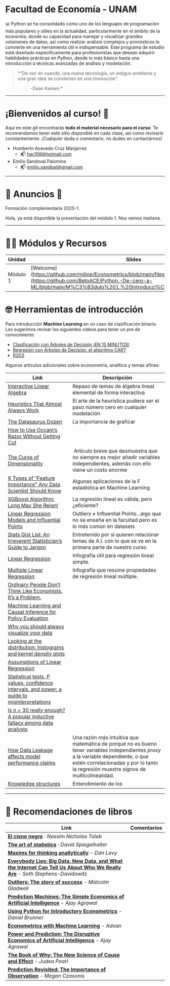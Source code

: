 # Facultad de Economía - UNAM

 :bar_chart: Python se ha consolidado como uno de los lenguajes de programación más populares y útiles en la actualidad, particularmente en el ámbito de la economía, donde su capacidad para manejar y visualizar grandes volúmenes de datos, así como realizar análisis complejos y pronósticos lo convierte en una herramienta útil e indispensable. Este programa de estudio está diseñado específicamente para profesionistas que desean adquirir habilidades prácticas en Python, desde lo más básico hasta una introducción a técnicas avanzadas de análisis y modelación.



> *“De vez en cuando, una nueva tecnología, un antiguo problema y una gran idea se convierten en una innovación”.
> > -Dean Kamen.*  


* **
# ¡Bienvenidos al curso! 👋

Aquí en este git encontrarás **todo el material necesario para el curso**. Te recomendamos tener este sitio disponible en cada clase, así como revisarlo constantemente. ¡Cualquier duda o comentario, no dudes en contactárnos!

* Humberto Acevedo Cruz Manjarrez 
  * 📬 [hac106@hotmail.com](mailto:hac106@hotmail.com)
* Emilio Sandoval Palomino
  * 📬 [emilio.sandpal@gmail.com](mailto:emilio.sandpal@gmail.com)



* **
# 🚨 Anuncios 🚨

Formación complementaria 2025-1.

Hola, ya está disponible la presentación del módulo 1. Nos vemos mañana.








* **

# 👨‍🏫 Módulos y Recursos

| Unidad | Slides | Código | Recursos | Data |
|--------|--------|--------|----------------------|----|
| Módulo 1 | [Welcome](https://github.com/milioe/Econometrics/blob/main/files/Slides/Welcome.pdf](https://github.com/BetoACE/Python.-De-cero-a-ML/blob/main/M%C3%B3dulo%201.%20Introducci%C3%B3n%20a%20Python.pdf) | | [`Syllabus`](https://drive.google.com/file/d/1AhpxTrBeB9X5f3uYQVfenPyDqvfeiQhM/view?usp=sharing) · 
<!---
[`Cuestionario general`]() · [`Whimsical del curso`](https://whimsical.com/econometrics-i-U3gpSBnYKG1UqAS6Fbi7nB)|  | 
| Regresión lineal| [Workshop 1](https://github.com/milioe/Econometrics/blob/main/files/Slides/Workshop1%20Linear%20Regression.pdf) | [`Intro a LaTeX`]() · [`Intro a Python`](https://colab.research.google.com/drive/1b57SV3m-gevwQ0xFFhyvgqRUuHDKawZY?usp=sharing) · [`Regresión lineal artesanal`](https://colab.research.google.com/drive/1FTRCVah2VgV0z2ypdm7UbWPuZjRomoYx?usp=sharing) | [`Paper: How to read a paper`](https://github.com/milioe/Econometrics/blob/main/files/Papers/HowtoReadPaper.pdf) · [`Paper: Regresión lineal y probeza`](https://github.com/milioe/Econometrics/blob/main/files/Papers/Regresio%CC%81n%20lineal%20y%20pobreza.pdf) · [`Brilliant`]() · [`Viendo la teoría`](https://seeing-theory.brown.edu/es.html#firstPage) · [`Setosa.io`](https://setosa.io/ev/) · [`Spurious Correlations`](https://www.tylervigen.com/spurious-correlations) · [`Kaggle`](https://www.kaggle.com/) · [`Ejemplo de reporte`](https://github.com/milioe/Econometrics/blob/main/files/Papers/Econo1.%20Formato%20de%20reporte%20individual.pdf) · [`p.value in excel`](https://docs.google.com/spreadsheets/d/16lGRAiaZJhh1K6dqN19_urPETs8sEHVd/edit?usp=sharing&ouid=109293680949375961319&rtpof=true&sd=true) | [`Ceosal`](https://econometricsunam.blob.core.windows.net/20251/STATADATASETS/CEOSAL2.DTA) · [`Sleep75`](https://econometricsunam.blob.core.windows.net/20251/STATADATASETS/SLEEP75.DTA)
| Forma Funcional  | [Workshop 2](https://github.com/milioe/Econometrics/blob/main/files/Slides/Workshop2%20Functional%20Form.pdf) · [LaTeX](https://github.com/milioe/Econometrics/blob/main/files/Slides/Intro%20a%20LaTeX.pdf) | | [`Paper: Selecting Functional Form in Production Function Analysis`](https://github.com/milioe/Econometrics/blob/main/files/Papers/Selecting%20Functional%20Form%20in%20Production%20Function%20Analysi.pdf) · [`Assignment 1`](https://github.com/milioe/Econometrics/blob/main/files/Otros/Assignment_FF.pdf) · [`Ejemplo LaTeX`](https://es.overleaf.com/read/gkshcxvxtzqm) | [`Mus08`](https://econometricsunam.blob.core.windows.net/20251/STATADATASETS/mus08psidextract.dta) · [`Auto`](https://econometricsunam.blob.core.windows.net/20251/STATADATASETS/auto.dta) |
| Multicolinealidad | [Workshop 3](https://github.com/milioe/Econometrics/blob/main/files/Slides/Workshop3%20BLUEMulticollinearity.pdf) | | [`Matriz Portugal`](https://github.com/milioe/Econometrics/blob/main/files/Otros/multi.md) | [`Nomulti`](https://econometricsunam.blob.core.windows.net/20251/STATADATASETS/nomulti.dta) · [`Presion`](https://econometricsunam.blob.core.windows.net/20251/STATADATASETS/presion.dta) · [`Elemapi`](https://econometricsunam.blob.core.windows.net/20251/STATADATASETS/elemapi2.dta) |

-->


# 🤓 Herramientas de introducción

Para introducción **Machine Learning** en un caso de clasificación binaria. Les sugerimos revisar los siguientes videos para tener un pre de conocimiento:
* [Clasificación con Árboles de Decisión ¡EN 15 MINUTOS!](https://youtu.be/kqaLlte6P6o)
* [Regresión con Árboles de Decisión: el algoritmo CART](https://youtu.be/2Miw4bjzSF0)
* [R2D3](http://www.r2d3.us/visual-intro-to-machine-learning-part-1/)


Algunos artículos adicionales sobre econometría, analítica y temas afines:

| Link | Descripción |
--- | --- | 
[Interactive Linear Algebra](https://textbooks.math.gatech.edu/ila/index2.html) | Repaso de temas de álgebra lineal elemental de forma interactiva 
[Heuristics That Almost Always Work](https://astralcodexten.substack.com/p/heuristics-that-almost-always-work?fbclid=IwAR2TfPVUSPfQ6NprLyOz_jBaUKT2El-p7xAv0bZswD_sbGnSS5ewT7Z3YoY&r=c1qut) | El arte de la heurística pudiera ser el paso número cero en cualquier modelación
[The Datasaurus Dozen](https://blog.revolutionanalytics.com/2017/05/the-datasaurus-dozen.html) | La importancia de graficar|
[How to Use Occam’s Razor Without Getting Cut](https://fs.blog/occams-razor/) | |
[The Curse of Dimensionality](https://typefully.com/svpino/the-curse-of-dimensionality-P9lhOqD) | Artículo breve que desmuestra que no siempre es mejor añadir variables independientes, además con ello viene un costo enorme|
[6 Types of “Feature Importance” Any Data Scientist Should Know](https://towardsdatascience.com/6-types-of-feature-importance-any-data-scientist-should-master-1bfd566f21c9)| Algunas aplicaciones de la F estadística en Machine Learning|
[XGBoost Algorithm: Long May She Reign!](https://medium.com/towards-data-science/https-medium-com-vishalmorde-xgboost-algorithm-long-she-may-rein-edd9f99be63d) | La regresión lineal es válida, pero ¿eficiente?|
[Linear Regression Models and Influential Points](https://towardsdatascience.com/linear-regression-models-and-influential-points-4ee844adac6d)  | Outliers ≠ Influential Points...algo que no se enseña en la facultad pero es lo más común en datasets |
[Stats Gist List: An Irreverent Statistician’s Guide to Jargon](https://towardsdatascience.com/stats-gist-list-an-irreverent-statisticians-guide-to-jargon-be8173df090d) | Entretenido por si quieren relacionar temas de A.I. con lo que se ve en la primera parte de nuestro curso |
[Linear Regression](https://raw.githubusercontent.com/wiki-360/resources/main/Machine%20Learning%20Algorithms%20Explained.jpg) | Infografía útil para regresión lineal simple. | 
[Multiple Linear Regression](https://raw.githubusercontent.com/wiki-360/resources/main/Linear%20Regression%20Machine%20Learning%20Algorithm%20Explained.jpg) |  Infografía que resume propiedades de regresión lineal múltiple.|
[Ordinary People Don’t Think Like Economists. It’s a Problem.](https://www.nytimes.com/2022/04/06/opinion/economics-public-opinion.html?unlocked_article_code=AAAAAAAAAAAAAAAACEIPuomT1JKd6J17Vw1cRCfTTMQmqxCdw_PIxftm3iWka3DJDm4ciOMNAo6B_EGKaKFkYdw23j-AAcdcOrsuT7l11u5ZPktrDQm0p5_O0LI0HxIIk6PhFGUnw8CKGrki7T7hamT-dbxxzeXk50vDPDLoXbjY030qOAdu8ZF6dQ6h3SBex6jGQuVzycA-ial6fu1yTT0BZSKLvPj6WV4paJjdMEaqukRhUPpZWDrTgdea97kAFQ1XAlvBR398in0uvJIeYJhEefaicGNzPZb2kr4TCWd3LYu2BJZXR4bclrlitbalugWLqKWI0XfxJuItW7wA5Zvt&smid=url-share) | |
[Machine Learning and Causal Inference for Policy Evaluation ](http://citeseerx.ist.psu.edu/viewdoc/download?doi=10.1.1.726.5229&rep=rep1&type=pdf) | |
[Why you should always visualize your data](https://youtu.be/WLQ4GLqMVpw)| | 
[Looking at the distribution: histograms and kernel density plots](https://modelinginbiology.github.io/looking-at-the-distribution) | |
|[Assumptions of Linear Regression](https://typefully.com/capeandcode/6rLloV5) | 
|[Statistical tests, P values, confidence intervals, and power: a guide to misinterpretations](https://link.springer.com/content/pdf/10.1007/s10654-016-0149-3.pdf)|
| [Is n = 30 really enough? A popular inductive fallacy among data analysts](https://towardsdatascience.com/is-n-30-really-enough-a-popular-inductive-fallacy-among-data-analysts-95661669dd98) | 
| [How Data Leakage affects model performance claims](https://towardsdatascience.com/how-data-leakage-affects-model-performance-claims-841eb01276bb) | Una razón más intuitiva que matemática de porqué no es bueno tener variables independientes *proxy* a la variable dependiente, o que estén correlacionadas y por lo tanto la regresión muestre signos de multicolinealidad. |
| [Knowledge structures](https://www.francismiller.com/knowledge-structures-an-introduction-to-the-concept/) | Entendimiento de los 
* **


# 🤯 Recomendaciones de libros
Link | Comentarios |
--- | --- | 
[**El cisne negro**](https://www.amazon.com.mx/El-Cisne-Negro-Altamente-Improbable/dp/6079202557/ref=sr_1_1?keywords=el+cisne+negro&qid=1660584981&sprefix=el+cisne%2Caps%2C135&sr=8-1) · *Nassim Nicholas Taleb* | | 
[**The art of statistics**](https://www.amazon.com.mx/Art-Statistics-How-Learn-Data/dp/1541618513/ref=sr_1_1?__mk_es_MX=%C3%85M%C3%85%C5%BD%C3%95%C3%91&crid=24KRJIE43K419&keywords=the+art+of+statistics&qid=1659911675&sprefix=the+art+of+statistic%2Caps%2C135&sr=8-1) · *David Spiegelhalter* | |
[**Maxims for thinking anallytically**](https://www.amazon.com.mx/Maxims-Thinking-Analytically-legendary-Zeckhauser/dp/173534088X/ref=tmm_pap_swatch_0?_encoding=UTF8&qid=1659911766&sr=8-1) - *Dan Levy* | |
[**Everybody Lies: Big Data, New Data, and What the Internet Can Tell Us About Who We Really Are**](https://www.amazon.com.mx/Everybody-Lies-Internet-about-Really/dp/0062390856/ref=sr_1_1?__mk_es_MX=%C3%85M%C3%85%C5%BD%C3%95%C3%91&crid=3A6UCBR56762F&keywords=everybody+lies&qid=1660584990&sprefix=everybody+lie%2Caps%2C137&sr=8-1) - *Seth Stephens-Davidowitz*| | 
[**Outliers: The story of success**](https://www.amazon.com.mx/Fueras-serie-personas-tienen-%C3%A9xito/dp/6073141866/ref=tmm_pap_swatch_0?_encoding=UTF8&qid=1661724784&sr=8-2) - *Malcolm Gladwell* | |
[**Prediction Machines: The Simple Economics of Artificial Intelligence**](https://www.amazon.com.mx/gp/product/1633695670/ref=ppx_yo_dt_b_asin_title_o02_s00?ie=UTF8&psc=1) - *Ajay Agrawal* |  | 
[**Using Python for Introductory Econometrics**](https://www.amazon.com.mx/Python-Introductory-Econometrics-Daniel-Brunner/dp/B08924H17Y/ref=sr_1_1?__mk_es_MX=%C3%85M%C3%85%C5%BD%C3%95%C3%91&crid=3E2V51ZKZBR37&keywords=using+python+for+introductory+econometrics&qid=1672333668&sprefix=using+python+for+introductory+econometric%2Caps%2C120&sr=8-1) - *Daniel Brunner* | |
[**Econometrics with Machine Learning**](https://www.amazon.com.mx/Econometrics-Machine-Learning-2022-Paperback/dp/B0BJ31JTZR/ref=sr_1_1?__mk_es_MX=%C3%85M%C3%85%C5%BD%C3%95%C3%91&crid=YJXW3D3HKXXQ&keywords=machine+learning+for+econometrics&qid=1672333695&sprefix=machine+learning+for+econometric%2Caps%2C118&sr=8-1) - *Advan* ||
[**Power and Prediction: The Disruptive Economics of Artificial Intelligence**](https://www.amazon.com.mx/Power-Prediction-Disruptive-Artificial-Intelligence/dp/1647824192/ref=sr_1_3?__mk_es_MX=%C3%85M%C3%85%C5%BD%C3%95%C3%91&crid=3HX2EWWEK6UFP&keywords=prediction+machines&qid=1672333743&sprefix=prediction+machine%2Caps%2C116&sr=8-3) - *Ajay Agrawal* ||
[**The Book of Why: The New Science of Cause and Effect**](https://www.amazon.com.mx/Book-Why-Science-Cause-Effect/dp/046509760X/ref=sr_1_2?__mk_es_MX=%C3%85M%C3%85%C5%BD%C3%95%C3%91&crid=37MAO5V3JKZ83&keywords=the+book+of+why&qid=1672333838&s=books&sprefix=the+book+of+wh%2Cstripbooks%2C118&sr=1-2) - *Judea Pearl* ||
[**Prediction Revisited: The Importance of Observation**](https://www.predictionrevisited.com/the-book) - *Megan Czasonis* || 



